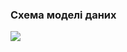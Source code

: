 ### Схема моделі даних

![](https://github.com/oleksandrblazhko/eai205-chobotar/blob/laboratory-work-5/2-SoftwareDesign/2.3-DataModel/%D0%94%D0%B8%D0%B0%D0%B3%D1%80%D0%B0%D0%BC%D0%BC%D0%B0%20%D0%B1%D0%B5%D0%B7%20%D0%BD%D0%B0%D0%B7%D0%B2%D0%B0%D0%BD%D0%B8%D1%8F.jpg)
